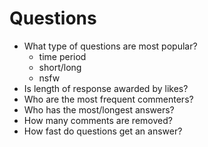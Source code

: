 # Questions

* What type of questions are most popular?
	* time period
	* short/long
	* nsfw
* Is length of response awarded by likes?
* Who are the most frequent commenters?
* Who has the most/longest answers?
* How many comments are removed?
* How fast do questions get an answer?